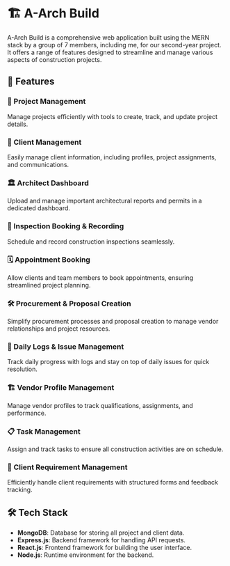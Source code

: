 # 🏗️ A-Arch Build

A-Arch Build is a comprehensive web application built using the MERN stack by a group of 7 members, including me, for our second-year project. It offers a range of features designed to streamline and manage various aspects of construction projects.

## 🚀 Features

### 📁 Project Management
Manage projects efficiently with tools to create, track, and update project details.

### 👤 Client Management
Easily manage client information, including profiles, project assignments, and communications.

### 🏛️ Architect Dashboard
Upload and manage important architectural reports and permits in a dedicated dashboard.

### 📝 Inspection Booking & Recording
Schedule and record construction inspections seamlessly.

### 🗓️ Appointment Booking
Allow clients and team members to book appointments, ensuring streamlined project planning.

### 🛠️ Procurement & Proposal Creation
Simplify procurement processes and proposal creation to manage vendor relationships and project resources.

### 📅 Daily Logs & Issue Management
Track daily progress with logs and stay on top of daily issues for quick resolution.

### 🏗️ Vendor Profile Management
Manage vendor profiles to track qualifications, assignments, and performance.

### 📋 Task Management
Assign and track tasks to ensure all construction activities are on schedule.

### 📑 Client Requirement Management
Efficiently handle client requirements with structured forms and feedback tracking.

## 🛠️ Tech Stack

- **MongoDB**: Database for storing all project and client data.
- **Express.js**: Backend framework for handling API requests.
- **React.js**: Frontend framework for building the user interface.
- **Node.js**: Runtime environment for the backend.

